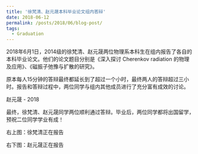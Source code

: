 ```yaml
---
title: '徐梵清、赵元晟本科毕业论文组内答辩'
date: 2018-06-12
permalink: /posts/2018/06/blog-post/
tags:
  - Graduation
---
```


2018年6月1日，2014级的徐梵清、赵元晟两位物理系本科生在组内报告了各自的本科毕业论文。他们的论文题目分别是《深入探讨 Cherenkov radiation 的物理及应用》、《磁振子弛豫与扩散的研究》。



原本每人15分钟的答辩最终都延长到了超过一个小时，最终两人的答辩超过三小时。报告和答辩过程中，两位同学与组内其他成员进行了充分富有成效的讨论。

赵元晟 - 2018


最终，徐梵清、赵元晟同学两位顺利通过答辩。毕业后，两位同学都将出国留学，预祝二位同学学业有成！



右上图：徐梵清正在报告

右下图：赵元晟正在报告